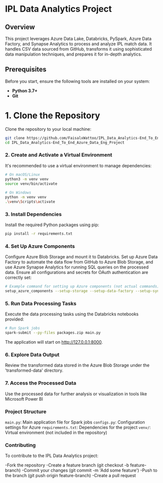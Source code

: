 # IPL Data Analytics Project

## Overview
This project leverages Azure Data Lake, Databricks, PySpark, Azure Data Factory, and Synapse Analytics to process and analyze IPL match data. It handles CSV data sourced from GitHub, transforms it using sophisticated data manipulation techniques, and prepares it for in-depth analytics.

## Prerequisites
Before you start, ensure the following tools are installed on your system:
- **Python 3.7+**
- **Git**

# 1. Clone the Repository
Clone the repository to your local machine:
```bash
git clone https://github.com/FaisalxWattoo/IPL_Data_Analytics-End_To_End_Azure_Data_Eng_Project.git
cd IPL_Data_Analytics-End_To_End_Azure_Data_Eng_Project
```
### 2. Create and Activate a Virtual Environment
It's recommended to use a virtual environment to manage dependencies:
 
```bash
# On macOS/Linux
python3 -m venv venv
source venv/bin/activate
 
# On Windows
python -m venv venv
.\venv\Scripts\activate
```
### 3. Install Dependencies
Install the required Python packages using pip:
```bash
pip install -r requirements.txt
```
 
### 4. Set Up Azure Components
Configure Azure Blob Storage and mount it to Databricks. Set up Azure Data Factory to automate the data flow from GitHub to Azure Blob Storage, and use Azure Synapse Analytics for running SQL queries on the processed data. Ensure all configurations and secrets for OAuth authentication are correctly set:
```bash
# Example command for setting up Azure components (not actual commands)
setup_azure_components --setup-storage --setup-data-factory --setup-synapse
```
### 5. Run Data Processing Tasks
Execute the data processing tasks using the Databricks notebooks provided:
```bash
# Run Spark jobs
spark-submit --py-files packages.zip main.py
```
The application will start on http://127.0.0.1:8000.
 
### 6. Explore Data Output
Review the transformed data stored in the Azure Blob Storage under the 'transformed-data' directory.
 
### 7. Access the Processed Data
Use the processed data for further analysis or visualization in tools like Microsoft Power BI
 
### Project Structure

`main.py`: Main application file for Spark jobs
`configs.py`: Configuration settings for Azure
`requirements.txt`: Dependencies for the project
`venv/`: Virtual environment (not included in the repository)

### Contributing
To contribute to the IPL Data Analytics project:

-Fork the repository
-Create a feature branch (git checkout -b feature-branch)
-Commit your changes (git commit -m 'Add some feature')
-Push to the branch (git push origin feature-branch)
-Create a pull request
 
 